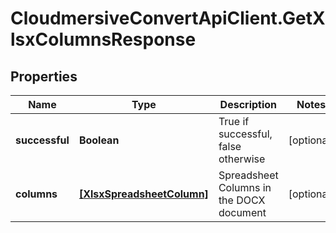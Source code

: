 # CloudmersiveConvertApiClient.GetXlsxColumnsResponse

## Properties
Name | Type | Description | Notes
------------ | ------------- | ------------- | -------------
**successful** | **Boolean** | True if successful, false otherwise | [optional] 
**columns** | [**[XlsxSpreadsheetColumn]**](XlsxSpreadsheetColumn.md) | Spreadsheet Columns in the DOCX document | [optional] 


